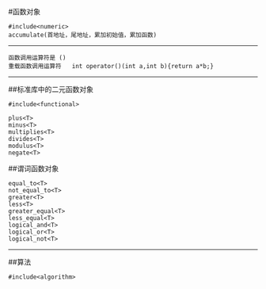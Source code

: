 #函数对象
```aidl
#include<numeric>
accumulate(首地址，尾地址，累加初始值，累加函数)
```
****
```aidl
函数调用运算符是 ()
重载函数调用运算符   int operator()(int a,int b){return a*b;}
```
****
##标准库中的二元函数对象
```aidl
#include<functional>

plus<T>
minus<T>
multiplies<T>
divides<T>
modulus<T>
negate<T>
```
##谓词函数对象
```aidl
equal_to<T>
not_equal_to<T>
greater<T>
less<T>
greater_equal<T>
less_equal<T>
logical_and<T>
logical_or<T>
logical_not<T>
```
***
##算法
```aidl
#include<algorithm>
```